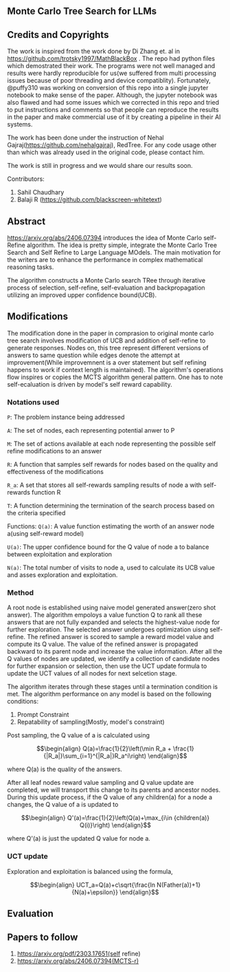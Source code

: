 ## Monte Carlo Tree Search for LLMs

## Credits and Copyrights
The work is inspired from the work done by Di Zhang et. al in https://github.com/trotsky1997/MathBlackBox . The repo had python files which demostrated their work. The programs were not well managed and results were hardly reproducible for us(we suffered from multi processing issues because of poor threading and device compatiblity). Fortunately, @puffy310 was working on conversion of this repo into a single jupyter notebook to make sense of the paper. Although, the jupyter notebook was also flawed and had some issues which we corrected in this repo and tried to put instructions and comments so that people can reproduce the results in the paper and make commercial use of it by creating a pipeline in their AI systems.

The work has been done under the instruction of Nehal Gajraj(https://github.com/nehalgajraj), RedTree. For any code usage other than which was already used in the original code, please contact him.

The work is still in progress and we would share our results soon.

Contributors:
1. Sahil Chaudhary
2. Balaji R (https://github.com/blackscreen-whitetext)

## Abstract
https://arxiv.org/abs/2406.07394 introduces the idea of Monte Carlo self-Refine algorithm. The idea is pretty simple, integrate the Monte Carlo Tree Search and Self Refine to Large Language MOdels. The main motivation for the writers are to enhance the performance in complex mathematical reasoning tasks.

The algorithm constructs a Monte Carlo search TRee through iterative process of selection, self-refine, self-evaluation and backpropagation utilizing an improved upper confidence bound(UCB).

## Modifications
The modification done in the paper in comprasion to original monte carlo tree search involves modification of UCB and addition of self-refine to generate responses.
Nodes on, this tree represent different versions of answers to same question while edges denote the attempt at improvement(While improvemnent is a over statement but self refining happens to work if context length is maintained). The algorithm's operations flow inspires or copies the MCTS algorithm general pattern.
One has to note self-ecaluation is driven by model's self reward capability.

### Notations used
```P```: The problem instance being addressed

```A```: The set of nodes, each representing potential anwer to P

```M```: The set of actions available at each node representing the possible self refine modifications to an answer

```R```: A function that samples self rewards for nodes based on the quality and effectiveness of the modifications

```R_a```: A set that stores all self-rewards sampling results of node a with self-rewards function R

```T```: A function determining the termination of the search process based on the criteria specified


Functions:
```Q(a)```: A value function estimating the worth of an answer node a(using self-reward model)

```U(a)```: The upper confidence bound for the Q value of node a to balance between exploitation and exploration

```N(a)```: The total number of visits to node a, used to calculate its UCB value and asses exploration and exploitation.

### Method
A root node is established using naive model generated answer(zero shot answer). The algorithm empoloys a value function Q to rank all these answers that are not fully expanded and selects the highest-value node for further exploration. The selected answer undergoes optimization uisng self-refine. The refined answer is scored to sample a reward model value and compute its Q value.
The value of the refined answer is propagated backward to its parent node and increase the value information. 
After all the Q values of nodes are updated, we identify a collection of candidate nodes for further expansion or selection, then use the UCT update formula to update the UCT values of all nodes for next selcetion stage.

The algorithm iterates through these stages until a termination condition is met.
The algorithm performance on any model is based on the following conditions:
1. Prompt Constraint
2. Repatability of sampling(Mostly, model's constraint)

Post sampling, the Q value of a is calculated using
```math
\begin{align}
  Q(a)=\frac{1}{2}\left(\min R_a + \frac{1}{|R_a|}\sum_{i=1}^{|R_a|}R_a^i\right)
\end{align}
```
where Q(a) is the quality of the answers.

After all leaf nodes reward value sampling and Q value update are completed, we will transport this change to its parents and ancestor nodes. During this update process, if the Q value of any children(a) for a node a changes, the Q value of a is updated to 
```math
\begin{align}
Q'(a)=\frac{1}{2}\left(Q(a)+\max_{i\in {children(a)} Q(i)}\right)
\end{align}
```
where Q'(a) is just the updated Q value for node a.

### UCT update
Exploration and exploitation is balanced using the formula,

```math
\begin{align}
UCT_a=Q(a)+c\sqrt{\frac{ln N(Father(a))+1}{N(a)+\epsilon}}
\end{align}
```

## Evaluation

## Papers to follow
1. https://arxiv.org/pdf/2303.17651(self refine)
2. https://arxiv.org/abs/2406.07394(MCTS-r)

